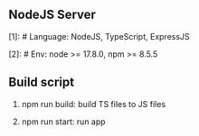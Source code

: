 ## NodeJS Server 

[1]: # Language: NodeJS, TypeScript, ExpressJS

[2]: # Env: node >= 17.8.0, npm >= 8.5.5

## Build script

1. npm run build: build TS files to JS files

2. npm run start:  run app